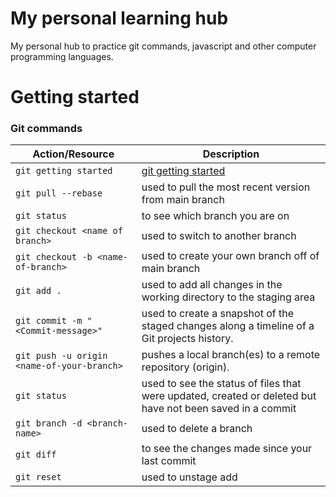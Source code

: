 # My personal learning hub

My personal hub to practice git commands, javascript and other computer programming languages.

# Getting started

### Git commands

| Action/Resource                            | Description                                                                                               |
| ------------------------------------------ | --------------------------------------------------------------------------------------------------------- |
| `git getting started`                      | [git getting started](https://docs.github.com/en/get-started)                                             |
| `git pull --rebase`                        | used to pull the most recent version from main branch                                                     |
| `git status`                               | to see which branch you are on                                                                            |
| `git checkout <name of branch>`            | used to switch to another branch                                                                          |
| `git checkout -b <name-of-branch>`         | used to create your own branch off of main branch                                                         |
| `git add .`                                | used to add all changes in the working directory to the staging area                                      |
| `git commit -m "<Commit-message>"`         | used to create a snapshot of the staged changes along a timeline of a Git projects history.               |
| `git push -u origin <name-of-your-branch>` | pushes a local branch(es) to a remote repository (origin).                                                |
| `git status`                               | used to see the status of files that were updated, created or deleted but have not been saved in a commit |
| `git branch -d <branch-name>`              | used to delete a branch                                                                                   |
| `git diff`                                 | to see the changes made since your last commit                                                            |
| `git reset`                                | used to unstage add                                                                                       |
